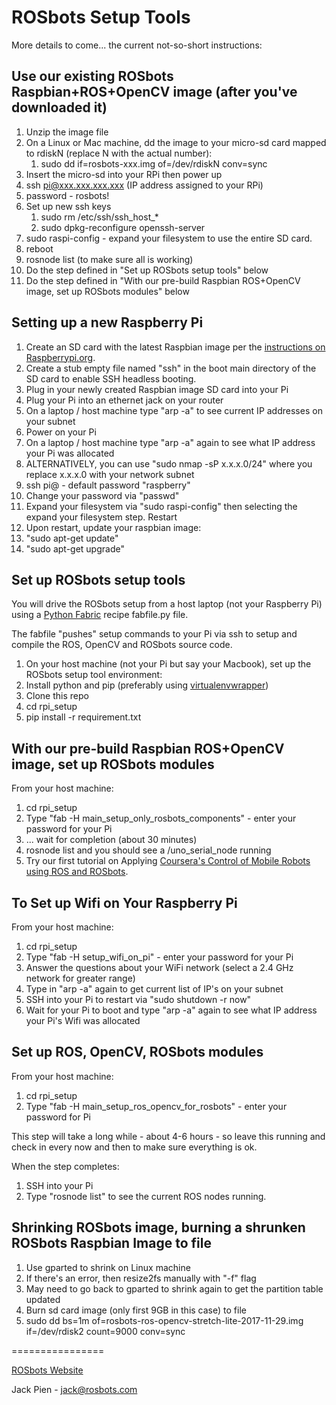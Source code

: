 ROSbots Setup Tools
====================

More details to come... the current not-so-short instructions:

## Use our existing ROSbots Raspbian+ROS+OpenCV image (after you've downloaded it)
1. Unzip the image file
1. On a Linux or Mac machine, dd the image to your micro-sd card mapped to rdiskN (replace N with the actual number):
   1. sudo dd if=rosbots-xxx.img of=/dev/rdiskN conv=sync
1. Insert the micro-sd into your RPi then power up
1. ssh pi@xxx.xxx.xxx.xxx (IP address assigned to your RPi)
1. password - rosbots!
1. Set up new ssh keys
   1. sudo rm /etc/ssh/ssh_host_*
   1. sudo dpkg-reconfigure openssh-server
1. sudo raspi-config - expand your filesystem to use the entire SD card.
1. reboot
1. rosnode list (to make sure all is working)
1. Do the step defined in "Set up ROSbots setup tools" below
1. Do the step defined in "With our pre-build Raspbian ROS+OpenCV image, set up ROSbots modules" below

## Setting up a new Raspberry Pi

1. Create an SD card with the latest Raspbian image per the [instructions on Raspberrypi.org](https://www.raspberrypi.org/downloads/raspbian/).
1. Create a stub empty file named "ssh" in the boot main directory of the SD card to enable SSH headless booting.
1. Plug in your newly created Raspbian image SD card into your Pi
1. Plug your Pi into an ethernet jack on your router
1. On a laptop / host machine type "arp -a" to see current IP addresses on your subnet
1. Power on your Pi
1. On a laptop / host machine type "arp -a" again to see what IP address your Pi was allocated
1. ALTERNATIVELY, you can use "sudo nmap -sP x.x.x.0/24" where you replace x.x.x.0 with your network subnet
1. ssh pi@<theipaddress> - default password "raspberry"
1. Change your password via "passwd"
1. Expand your filesystem via "sudo raspi-config" then selecting the expand your filesystem step.  Restart
1. Upon restart, update your raspbian image:
  1. "sudo apt-get update"
  1. "sudo apt-get upgrade"

## Set up ROSbots setup tools
You will drive the ROSbots setup from a host laptop (not your Raspberry Pi) using a [Python Fabric](http://www.fabfile.org/) recipe fabfile.py file.  

The fabfile "pushes" setup commands to your Pi via ssh to setup and compile the ROS, OpenCV and ROSbots source code.

1. On your host machine (not your Pi but say your Macbook), set up the ROSbots setup tool environment:
  1. Install python and pip (preferably using [virtualenvwrapper](https://pypi.python.org/pypi/virtualenvwrapper)) 
  1. Clone this repo
  1. cd rpi_setup
  1. pip install -r requirement.txt

## With our pre-build Raspbian ROS+OpenCV image, set up ROSbots modules

From your host machine:

1. cd rpi_setup
1. Type "fab -H <ipaddressforyourpi> main\_setup\_only\_rosbots\_components" - enter your password for your Pi
1. ... wait for completion (about 30 minutes)
1. rosnode list and you should see a /uno_serial_node running
1. Try our first tutorial on Applying [Coursera's Control of Mobile Robots using ROS and ROSbots](https://medium.com/@rosbots/apply-coursera-control-of-mobile-robots-with-ros-and-rosbots-part-1-777a51f63617).

## To Set up Wifi on Your Raspberry Pi

From your host machine:

1. cd rpi_setup
1. Type "fab -H <ipaddressforyourpi> setup\_wifi\_on\_pi" - enter your password for your Pi
1. Answer the questions about your WiFi network (select a 2.4 GHz network for greater range)
1. Type in "arp -a" again to get current list of IP's on your subnet
1. SSH into your Pi to restart via "sudo shutdown -r now"
1. Wait for your Pi to boot and type "arp -a" again to see what IP address your Pi's Wifi was allocated

## Set up ROS, OpenCV, ROSbots modules

From your host machine:

1. cd rpi_setup
1. Type "fab -H <wifiipaddressforyourpi> main_setup_ros_opencv_for_rosbots" - enter your password for Pi

This step will take a long while - about 4-6 hours - so leave this running and check in every now and then to make sure everything is ok.

When the step completes:

1. SSH into your Pi
1. Type "rosnode list" to see the current ROS nodes running.



## Shrinking ROSbots image, burning a shrunken ROSbots Raspbian Image to file
1. Use gparted to shrink on Linux machine
  1. If there's an error, then resize2fs manually with "-f" flag
  1. May need to go back to gparted to shrink again to get the partition table updated
1. Burn sd card image (only first 9GB in this case) to file
  1. sudo dd bs=1m of=rosbots-ros-opencv-stretch-lite-2017-11-29.img if=/dev/rdisk2 count=9000 conv=sync


================

[ROSbots Website](www.rosbots.com)

Jack Pien - jack@rosbots.com
